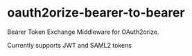 # oauth2orize-bearer-to-bearer
Bearer Token Exchange Middleware for OAuth2orize.

Currently supports JWT and SAML2 tokens